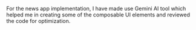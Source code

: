 For the news app implementation, I have made use Gemini AI tool which helped me in creating some of the composable UI elements and reviewed the code for optimization.

